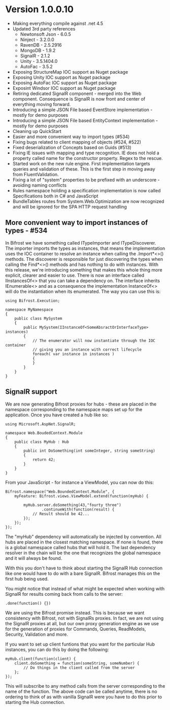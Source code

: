 # Version 1.0.0.10

* Making everything compile against .net 4.5
* Updated 3rd party references
  * Newtonsoft Json - 6.0.5
  * Ninject - 3.2.0.0
  * RavenDB - 2.5.2916
  * MongoDB - 1.9.2
  * SignalR - 2.1.2
  * Unity - 3.5.1404.0
  * AutoFac - 3.5.2
* Exposing StructureMap IOC support as Nuget package
* Exposing Unity IOC support as Nuget package
* Exposing AutoFac IOC support as Nuget package
* Exposint Windsor IOC support as Nuget package
* Retiring dedicated SignalR component - merged into the Web component. Consequence is SignalR is now front and center of everything moving forward.
* Introducing a simple JSON File based EventStore implementation - mostly for demo purposes
* Introducing a simple JSON File based EntityContext implementation - mostly for demo purposes
* Cleaning up QuickStart
* Easier and more convenient way to import types (#534)
* Fixing bugs related to client mapping of objects (#524, #522)
* Fixed deserialization of Concepts based on Guids (#513)
* Fixing IE issues with mapping and type recognition. IE does not hold a property called name for the constructor property. Regex to the rescue.
* Started work on the new rule engine. First implementation targets queries and validation of these. This is the first step in moving away from FluentValidation.
* Fixing a lot of "system" properties to be prefixed with an underscore - avoiding naming conflicts
* Rules namespace holding a specification implementation is now called Specifications both in C# and JavaScript
* BundleTables routes from System.Web.Optimization are now recognized and will be ignored for the SPA HTTP request handling

## More convenient way to import instances of types - #534

In Bifrost we have something called ITypeImporter and ITypeDiscoverer. The importer imports the types as instances, that means the implementation uses the IOC container to resolve an instance when calling the .Import*<>() methods. The discoverer is responsible for just discovering the types when calling the Find*<>() methods and has nothing to do with instances. With this release, we're introducing something that makes this whole thing more explicit, clearer and easier to use. There is now an interface called IInstancesOf<> that you can take a dependency on. The interface inherits IEnumerable<> and as a consequence the implementation InstanceOf<> will do the instantiation when its enumerated. The way you can use this is:

	using Bifrost.Execution;

	namespace MyNamespace
	{
		public class MySystem
		{
			public MySystem(IInstanceOf<SomeAbsractOrInterfaceType> instances)
			{
				// The enumerator will now instantiate through the IOC container
				// giving you an instance with correct lifecycle
				foreach( var instance in instances ) 
				{
				}
			}
		}
	}


## SignalR support

We are now generating Bifrost proxies for hubs - these are placed in the namespace corresponding to the namespace maps set up for the application. Once you have created a hub like so:

	using Microsoft.AspNet.SignalR;

	namespace Web.BoudedContext.Module
	{
		public class MyHub : Hub
		{
			public int DoSomething(int someInteger, string someString)
			{
				return 42;
			}
		}
	}


From your JavaScript - for instance a ViewModel, you can now do this:

	Bifrost.namespace("Web.BoundedContext.Module", {
		myFeature: Bifrost.views.ViewModel.extend(function(myHub) {

			myHub.server.doSomething(43,"fourty three")
					.continueWith(function(result) {
				// Result should be 42...
			});
		});
	});


The "myHub" dependency will automatically be injected by convention. All hubs are placed in the closest matching namespace. If none is found, there is a global namespace called hubs that will hold it. The last dependency resolver in the chain will be the one that recognizes the global namespace and it will always be found.

With this you don't have to think about starting the SignalR Hub connection like one would have to do with a bare SignalR. Bifrost manages this on the first hub being used.

You might notice that instead of what might be expected when working with SignalR for results coming back from calls to the server:

	.done(function() {}) 

We are using the Bifrost promise instead. This is because we want consistency with Bifrost, not with SignalRs proxies. In fact, we are not using the SignalR proxies at all, but our own proxy generation engine as we use for the generation of proxies for Commands, Queries, ReadModels, Security, Validation and more.

If you want to set up client funtions that you want for the particular Hub instances, you can do this by doing the following:

	myHub.client(function(client) {
		client.doSomething = function(someString, someNumber) {
			// Do things in the client called from the server
		};
	});

This will subscribe to any method calls from the server corresponding to the name of the function. The above code can be called anytime, there is no ordering to think of as with vanilla SignalR were you have to do this prior to starting the Hub connection. 